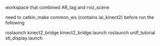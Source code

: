 workspace that combined AR_tag and rviz_scene



need to catkin_make common_ws (contains iai_kinect2) before run the following
 
roslaunch kinect2_bridge kinect2_bridge.launch
roslaunch urdf_tutorial stl_display.launch

